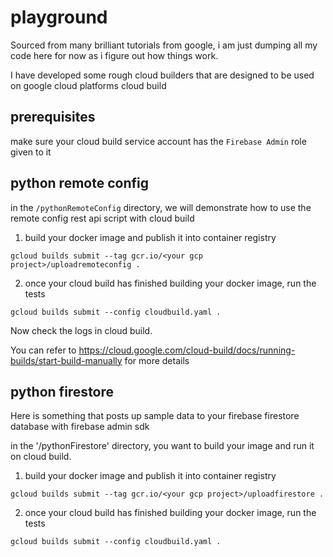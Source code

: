 # playground
Sourced from many brilliant tutorials from google, i am just dumping all my code here for now as i figure out how things work.

I have developed some rough cloud builders that are designed to be used on google cloud platforms cloud build

## prerequisites
make sure your cloud build service account has the `Firebase Admin` role given to it

## python remote config
in the `/pythonRemoteConfig` directory, we will demonstrate how to use the remote config rest api script with cloud build

1. build your docker image and publish it into container registry
```
gcloud builds submit --tag gcr.io/<your gcp project>/uploadremoteconfig .
```
2. once your cloud build has finished building your docker image, run the tests
```
gcloud builds submit --config cloudbuild.yaml .
```
Now check the logs in cloud build.

You can refer to https://cloud.google.com/cloud-build/docs/running-builds/start-build-manually for more details


## python firestore
Here is something that posts up sample data to your firebase firestore database with firebase admin sdk

in the '/pythonFirestore' directory, you want to build your image and run it on cloud build.

1. build your docker image and publish it into container registry
```
gcloud builds submit --tag gcr.io/<your gcp project>/uploadfirestore .
```
2. once your cloud build has finished building your docker image, run the tests
```
gcloud builds submit --config cloudbuild.yaml .
```
